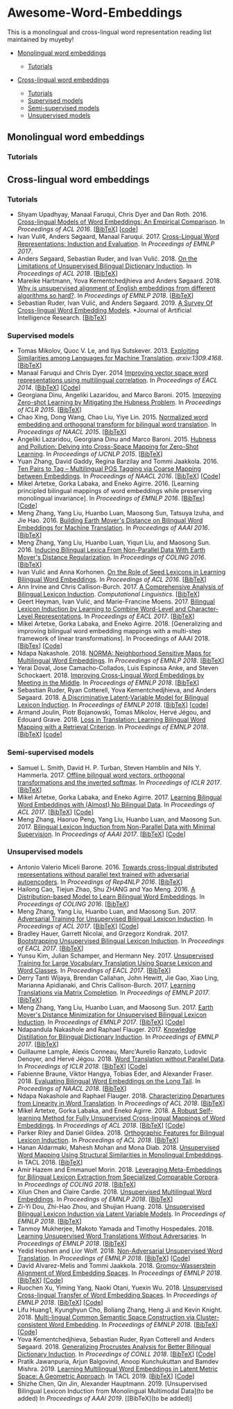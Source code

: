 # Awesome-Word-Embeddings
This is a monolingual and cross-lingual word representation reading list maintained by muyeby!

* [Monolingual word embeddings](#monolingual_word_embeddings)
    * [Tutorials](#mwe_tutorials)
    
* [Cross-lingual word embeddings](#cross-lingual_word_embeddings)
    * [Tutorials](#clwe_tutorials)
    * [Supervised models](#clwe_su)
    * [Semi-supervised models](#clwe_semi)
    * [Unsupervised models](#clwe_un)
    
<h2 id="Monolingual word embeddings">Monolingual word embeddings</h2>
<h3 id="mwe_tutorials">Tutorials</h3>
<h2 id="Cross-lingual word embeddings">Cross-lingual word embeddings</h2>

<h3 id="clwe_tutorials">Tutorials</h3>

* Shyam Upadhyay, Manaal Faruqui, Chris Dyer and Dan Roth. 2016. [Cross-lingual Models of Word Embeddings: An Empirical Comparison](http://aclweb.org/anthology/P16-1157). In *Proceedings of ACL 2016*. [[BibTeX](https://aclanthology.info/papers/P16-1157/p16-1157.bib)] [[code](https://github.com/shyamupa/biling-survey)] 
* Ivan Vuli¢, Anders Søgaard, Manaal Faruqui. 2017. [Cross-Lingual Word Representations: Induction and Evaluation](http://people.ds.cam.ac.uk/iv250/tutorial/xlingrep-tutorial.pdf). In *Proceedings of EMNLP 2017*.
* Anders Søgaard, Sebastian Ruder, and Ivan Vulić. 2018. [On the Limitations of Unsupervised Bilingual Dictionary Induction](http://aclweb.org/anthology/P18-1072). In *Proceedings of ACL 2018*. [[BibTeX](https://aclanthology.info/papers/P18-1072/p18-1072.bib)]
* Mareike Hartmann, Yova Kementchedjhieva and Anders Søgaard. 2018. [Why is unsupervised alignment of English embeddings from different
algorithms so hard?](http://aclweb.org/anthology/D18-1056 ).  In *Proceedings of EMNLP 2018*. [[BibTeX](https://aclanthology.info/papers/D18-1056/d18-1056.bib)]
* Sebastian Ruder, Ivan Vulić, and Anders Søgaard. 2019. [A Survey Of Cross-lingual Word Embedding Models](https://arxiv.org/pdf/1706.04902.pdf). *Journal of Artificial Intelligence Research. [[BibTeX](https://dblp.uni-trier.de/rec/bibtex/journals/corr/Ruder17)]
<h3 id="clwe_su">Supervised models</h3>


* Tomas Mikolov, Quoc V. Le, and Ilya Sutskever. 2013. [Exploiting Similarities among Languages for Machine Translation](https://arxiv.org/pdf/1309.4168.pdf). *arxiv:1309.4168*. [[BibTeX](https://dblp.uni-trier.de/rec/bibtex/journals/corr/MikolovLS13)]
* Manaal Faruqui and Chris Dyer. 2014 [Improving vector space word representations
using multilingual correlation](http://aclweb.org/anthology/E14-1049). In *Proceedings of EACL 2014*. [[BibTeX](https://aclanthology.info/papers/E14-1049/e14-1049.bib)] [[Code](https://github.com/mfaruqui/crosslingual-cca)]
* Georgiana Dinu, Angeliki Lazaridou, and Marco Baroni. 2015. [Improving Zero-shot Learning by Mitigating the Hubness Problem](https://arxiv.org/pdf/1412.6568.pdf). In *Proceedings of ICLR 2015*. [[BibTeX](https://dblp.uni-trier.de/rec/bibtex/journals/corr/DinuB14)] 
* Chao Xing, Dong Wang, Chao Liu, Yiye Lin. 2015. [Normalized word embedding and orthogonal transform for bilingual word translation](http://aclweb.org/anthology/N15-11040). In *Proceedings of NAACL 2015*. [[BibTeX](https://aclanthology.info/papers/N15-1104/n15-1104.bib)]
* Angeliki Lazaridou, Georgiana Dinu and Marco Baroni. 2015. [Hubness and Pollution: Delving into Cross-Space Mapping for Zero-Shot Learning](http://aclweb.org/anthology/P15-1027). In *Proceedings of IJCNLP 2015*. [[BibTeX](https://aclanthology.info/papers/P15-1027/p15-1027.bib)]
* Yuan Zhang, David Gaddy, Regina Barzilay and Tommi Jaakkola. 2016. [Ten Pairs to Tag – Multilingual POS Tagging via Coarse Mapping between Embeddings](http://aclweb.org/anthology/N16-1156). In *Proceedings of NAACL 2016*. [[BibTeX](https://aclanthology.info/papers/N16-1156/n16-1156.bib)] [[Code](https://github.com/yuanzh/transfer_pos)]
* Mikel Artetxe, Gorka Labaka, and Eneko Agirre. 2016. [Learning principled bilingual mappings of word embeddings while preserving monolingual invariance]. In *Proceedings of EMNLP 2016*. [[BibTex](https://aclanthology.info/papers/D16-1250/d16-1250.bib)] [[Code](https://github.com/artetxem/vecmap)]
* Meng Zhang, Yang Liu, Huanbo Luan, Maosong Sun, Tatsuya Izuha, and Jie Hao. 2016. [Building Earth Mover's Distance on Bilingual Word Embeddings for Machine Translation](http://www.aaai.org/ocs/index.php/AAAI/AAAI16/paper/download/12227/12035). In *Proceedings of AAAI 2016*. [[BibTeX](https://www.aaai.org/ocs/index.php/AAAI/AAAI16/rt/captureCite/12227/0/BibtexCitationPlugin)]
* Meng Zhang, Yang Liu, Huanbo Luan, Yiqun Liu, and Maosong Sun. 2016. [Inducing Bilingual Lexica From Non-Parallel Data With Earth Mover's Distance Regularization](http://aclweb.org/anthology/C16-1300). In *Proceedings of COLING 2016*. [[BibTeX](https://aclanthology.info/papers/C16-1300/c16-1300.bib)]
* Ivan Vulić and Anna Korhonen. [On the Role of Seed Lexicons in Learning Bilingual Word Embeddings](http://www.aclweb.org/anthology/P16-1024). In *Proceedings of ACL 2016*. [[BibTeX](https://aclanthology.info/papers/P16-1024/p16-1024.bib)]
* Ann Irvine and Chris Callison-Burch. 2017. [A Comprehensive Analysis of Bilingual Lexicon Induction](http://aclweb.org/anthology/J17-2001). *Computational Linguistics*. [[BibTeX](https://aclanthology.info/papers/J17-2001/j17-2001.bib)]
* Geert Heyman, Ivan Vulić, and Marie-Francine Moens. 2017. [Bilingual Lexicon Induction by Learning to Combine Word-Level and Character-Level Representations](http://aclweb.org/anthology/E17-1102). In *Proceedings of EACL 2017*. [[BibTeX](https://aclanthology.info/papers/E17-1102/e17-1102.bib)]
* Mikel Artetxe, Gorka Labaka, and Eneko Agirre. 2018. [Generalizing and improving bilingual word embedding mappings with a multi-step framework of linear transformations]. In Proceedings of AAAI 2018. [[BibTex](https://www.aaai.org/ocs/index.php/AAAI/AAAI18/rt/captureCite/16935/16781/BibtexCitationPlugin)] [[Code](https://github.com/artetxem/vecmap)]
* Ndapa Nakashole. 2018. [NORMA: Neighborhood Sensitive Maps for Multilingual Word Embeddings](http://aclweb.org/anthology/D18-1047). In *Proceedings of EMNLP 2018*. [[BibTeX](https://aclanthology.info/papers/D18-1047/d18-1047.bib)]
* Yerai Doval, Jose Camacho-Collados, Luis Espinosa Anke, and Steven Schockaert. 2018. [Improving Cross-Lingual Word Embeddings by Meeting in the Middle](http://aclweb.org/anthology/D18-1027). In *Proceedings of EMNLP 2018*. [[BibTeX](https://aclanthology.info/papers/D18-1027/d18-1027.bib)]
* Sebastian Ruder, Ryan Cotterell, Yova Kementchedjhieva, and Anders Søgaard. 2018. [A Discriminative Latent-Variable Model for Bilingual Lexicon Induction](http://aclweb.org/anthology/D18-1042). In *Proceedings of EMNLP 2018*. [[BibTeX](https://aclanthology.info/papers/D18-1042/d18-1042.bib)] [[code](https://github.com/sebastianruder/latent-variable-vecmap)]
* Armand Joulin, Piotr Bojanowski, Tomas Mikolov, Hervé Jégou, and Edouard Grave. 2018. [Loss in Translation: Learning Bilingual Word Mapping with a Retrieval Criterion](http://aclweb.org/anthology/D18-1330). In *Proceedings of EMNLP 2018*. [[BibTeX](https://aclanthology.info/papers/D18-1330/d18-1330.bib)] [[code](https://github.com/facebookresearch/fastText/tree/master/alignment/)]

<h3 id="clwe_semi">Semi-supervised models</h3>

* Samuel L. Smith, David H. P. Turban, Steven Hamblin and Nils Y. Hammerla. 2017. [Offline bilingual word vectors, orthogonal transformations and the inverted softmax](https://openreview.net/forum?id=r1Aab85gg). In *Proceedings of ICLR 2017*. [[BibTeX](https://openreview.net/forum?id=r1Aab85gg)]
* Mikel Artetxe, Gorka Labaka, and Eneko Agirre. 2017. [Learning Bilingual Word Embeddings with (Almost) No Bilingual Data](http://aclweb.org/anthology/P17-1042). In *Proceedings of ACL 2017*. [[BibTeX](https://aclanthology.info/papers/P17-1042/p17-1042.bib)]
[[Code](https://github.com/artetxem/vecmap)]
* Meng Zhang, Haoruo Peng, Yang Liu, Huanbo Luan, and Maosong Sun. 2017. [Bilingual Lexicon Induction from Non-Parallel Data with Minimal Supervision](http://www.aaai.org/ocs/index.php/AAAI/AAAI17/paper/download/14682/14264). In *Proceedings of AAAI 2017*. [[BibTeX](https://aaai.org/ocs/index.php/AAAI/AAAI17/rt/captureCite/14682/0/BibtexCitationPlugin)] [[Code](http://nlp.csai.tsinghua.edu.cn/~zm/EmbeddingMatching/)]

<h3 id="clwe_un">Unsupervised models</h3>

* Antonio Valerio Miceli Barone. 2016. [Towards cross-lingual distributed representations without parallel text trained with adversarial autoencoders](http://aclweb.org/anthology/W16-1614). In *Proceedings of Rep4NLP 2016*. [[BibTeX](https://aclanthology.info/papers/W16-1614/w16-1614.bib)]
* Hailong Cao, Tiejun Zhao, Shu ZHANG and Yao Meng. 2016. [A Distribution-based Model to Learn Bilingual Word Embeddings](http://aclweb.org/anthology/C16-1171 ). In *Proceedings of COLING 2016*. [[BibTeX](https://aclanthology.info/papers/C16-1171/c16-1171.bib)]  
* Meng Zhang, Yang Liu, Huanbo Luan, and Maosong Sun. 2017. [Adversarial Training for Unsupervised Bilingual Lexicon Induction](http://aclweb.org/anthology/P17-1179). In *Proceedings of ACL 2017*. [[BibTeX](https://aclanthology.info/papers/P17-1179/p17-1179)] [[Code](http://nlp.csai.tsinghua.edu.cn/~zm/UBiLexAT/)]
* Bradley Hauer, Garrett Nicolai, and Grzegorz Kondrak. 2017. [Bootstrapping Unsupervised Bilingual Lexicon Induction](http://aclweb.org/anthology/E17-2098). In *Proceedings of EACL 2017*. [[BibTeX](https://aclanthology.info/papers/E17-2098/e17-2098.bib)]
* Yunsu Kim, Julian Schamper, and Hermann Ney. 2017. [Unsupervised Training for Large Vocabulary Translation Using Sparse Lexicon and Word Classes](http://aclweb.org/anthology/E17-2103). In *Proceedings of EACL 2017*. [[BibTeX](https://aclanthology.info/papers/E17-2103/e17-2103.bib)]
* Derry Tanti Wijaya, Brendan Callahan, John Hewitt, Jie Gao, Xiao Ling, Marianna Apidianaki, and Chris Callison-Burch. 2017. [Learning Translations via Matrix Completion](http://aclweb.org/anthology/D17-1152). In *Proceedings of EMNLP 2017*. [[BibTeX](https://aclanthology.info/papers/D17-1152/d17-1152.bib)]
* Meng Zhang, Yang Liu, Huanbo Luan, and Maosong Sun. 2017. [Earth Mover's Distance Minimization for Unsupervised Bilingual Lexicon Induction](http://aclweb.org/anthology/D17-1207). In *Proceedings of EMNLP 2017*. [[BibTeX](https://aclanthology.info/papers/D17-1207/d17-1207.bib)] [[Code](http://nlp.csai.tsinghua.edu.cn/~zm/UBiLexEMD/)]
* Ndapandula Nakashole and Raphael Flauger. 2017. [Knowledge Distillation for Bilingual Dictionary Induction](http://aclweb.org/anthology/D17-1264). In *Proceedings of EMNLP 2017*. [[BibTeX](https://aclanthology.info/papers/D17-1264/d17-1264.bib)]
* Guillaume Lample, Alexis Conneau, Marc'Aurelio Ranzato, Ludovic Denoyer, and Hervé Jégou. 2018. [Word Translation without Parallel Data](https://openreview.net/pdf?id=H196sainb). In *Proceedings of ICLR 2018*. [[BibTeX](https://openreview.net/forum?id=H196sainb)] [[Code](https://github.com/facebookresearch/MUSE)]
* Fabienne Braune, Viktor Hangya, Tobias Eder, and Alexander Fraser. 2018. [Evaluating Bilingual Word Embeddings on the Long Tail](http://aclweb.org/anthology/N18-2030). In *Proceedings of NAACL 2018*. [[BibTeX](https://aclanthology.info/papers/N18-2030/n18-2030.bib)]
* Ndapa Nakashole and Raphael Flauger. 2018. [Characterizing Departures from Linearity in Word Translation](http://aclweb.org/anthology/P18-2036). In *Proceedings of ACL 2018*. [[BibTeX](https://aclanthology.info/papers/P18-2036/p18-2036)]
* Mikel Artetxe, Gorka Labaka, and Eneko Agirre. 2018. [A Robust Self-learning Method for Fully Unsupervised Cross-lingual Mappings of Word Embeddings](http://aclweb.org/anthology/P18-1073). In *Proceedings of ACL 2018*. [[BibTeX](https://aclanthology.info/papers/P18-1073/p18-1073.bib)] [[Code](https://github.com/artetxem/vecmap)]
* Parker Riley and Daniel Gildea. 2018. [Orthographic Features for Bilingual Lexicon Induction](http://aclweb.org/anthology/P18-2062). In *Proceedings of ACL 2018*. [[BibTeX](https://aclanthology.info/papers/P18-2062/p18-2062.bib)]
* Hanan Aldarmaki, Mahesh Mohan and Mona Diab. 2018. [Unsupervised Word Mapping Using Structural Similarities in Monolingual
Embeddings](http://aclweb.org/anthology/Q18-1014 ). In TACL 2018. [[BibTeX](https://aclanthology.info/papers/Q18-1014/q18-1014.bib)]
* Amir Hazem and Emmanuel Morin. 2018. [Leveraging Meta-Embeddings for Bilingual Lexicon Extraction from Specialized Comparable Corpora](http://aclweb.org/anthology/C18-1080). In *Proceedings of COLING 2018*. [[BibTeX](https://aclanthology.info/papers/C18-1080/c18-1080.bib)]
* Xilun Chen and Claire Cardie. 2018. [Unsupervised Multilingual Word Embeddings](http://aclweb.org/anthology/D18-1024). In *Proceedings of EMNLP 2018*. [[BibTeX](https://aclanthology.info/papers/D18-1024/d18-1024.bib)]
* Zi-Yi Dou, Zhi-Hao Zhou, and Shujian Huang. 2018. [Unsupervised Bilingual Lexicon Induction via Latent Variable Models](http://aclweb.org/anthology/D18-1062). In *Proceedings of EMNLP 2018*. [[BibTeX](https://aclanthology.info/papers/D18-1062/d18-1062.bib)]
* Tanmoy Mukherjee, Makoto Yamada and Timothy Hospedales. 2018. [Learning Unsupervised Word Translations Without Adversaries](http://aclweb.org/anthology/D18-1063). In *Proceedings of EMNLP 2018*. [[BibTeX](https://aclanthology.info/papers/D18-1063/d18-1063.bib)]
* Yedid Hoshen and Lior Wolf. 2018. [Non-Adversarial Unsupervised Word Translation](http://aclweb.org/anthology/D18-1043). In *Proceedings of EMNLP 2018*. [[BibTeX](https://aclanthology.info/papers/D18-1043/d18-1043.bib)] [[Code](https://github.com/facebookresearch/NAM)] 
* David Alvarez-Melis and Tommi Jaakkola. 2018. [Gromov-Wasserstein Alignment of Word Embedding Spaces](http://aclweb.org/anthology/D18-1214). In *Proceedings of EMNLP 2018*. [[BibTeX](https://aclanthology.info/papers/D18-1214/d18-1214.bib)] [[Code](https://github.com/dmelis/otalign)]
* Ruochen Xu, Yiming Yang, Naoki Otani, Yuexin Wu. 2018. [Unsupervised Cross-lingual Transfer of Word Embedding Spaces](http://aclweb.org/anthology/D18-1268). In *Proceedings of EMNLP 2018*. [[BibTeX](https://aclanthology.info/papers/D18-1268/d18-1268.bib)]  [[Code](https://github.com/xrc10/unsup-cross-lingual-embedding-transfer)] 
* Lifu Huang1, Kyunghyun Cho, Boliang Zhang, Heng Ji and Kevin Knight. 2018. [Multi-lingual Common Semantic Space Construction via Cluster-consistent Word Embedding](http://aclweb.org/anthology/D18-1023 ). In *Proceedings of EMNLP 2018*. [[BibTeX](https://aclanthology.info/papers/D18-1023/d18-1023.bib)] [[Code](https://github.com/wilburOne/CommonSpace/)]  
* Yova Kementchedjhieva, Sebastian Ruder, Ryan Cotterell and Anders Søgaard. 2018. [Generalizing Procrustes Analysis for Better Bilingual Dictionary Induction](http://aclweb.org/anthology/K18-1021). In *Proceedings of CONLL 2018*. [[BibTeX](https://aclanthology.info/papers/K18-1021/k18-1021.bib)]  [[Code](https://github.com/YovaKem/generalized-procrustes-MUSE)] 
* Pratik Jawanpuria, Arjun Balgovind, Anoop Kunchukuttan and Bamdev Mishra. 2019. [Learning Multilingual Word Embeddings in
Latent Metric Space: A Geometric Approach](https://arxiv.org/abs/1808.08773). In TACL 2019.  [[BibTeX](to-be-updated)]  [[Code](https://github.com/anoopkunchukuttan/geomm)] 
* Shizhe Chen, Qin Jin, Alexander Hauptmann. 2019. [Unsupervised Bilingual Lexicon Induction from Monolingual Multimodal Data](to be added)
In *Proceedings of AAAI 2019*. [[BibTeX](to be added)]
